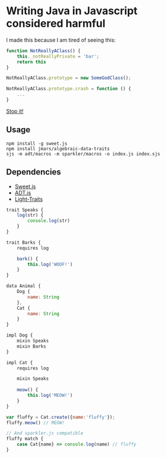 # Writing Java in Javascript considered harmful

I made this because I am tired of seeing this:

```javascript
function NotReallyAClass() {
	this._notReallyPrivate = 'bar';
	return this
}

NotReallyAClass.prototype = new SomeGodClass();

NotReallyAClass.prototype.crash = function () {
	...
}
```

[Stop it!](http://steve-yegge.blogspot.com.au/2006/03/execution-in-kingdom-of-nouns.html)

## Usage
```
npm install -g sweet.js
npm install jmars/algebraic-data-traits
sjs -m adt/macros -m sparkler/macros -o index.js index.sjs
```

## Dependencies
* [Sweet.js](http://sweetjs.org)
* [ADT.js](http://github.com/natefaubion/adt.js)
* [Light-Traits](http://github.com/Gozala/light-traits/)

```javascript
trait Speaks {
	log(str) {
		console.log(str)
	}
}

trait Barks {
	requires log

	bark() {
		this.log('WOOF!')
	}
}

data Animal {
	Dog {
		name: String
	},
	Cat {
		name: String
	}
}

impl Dog {
	mixin Speaks
	mixin Barks
}

impl Cat {
	requires log

	mixin Speaks
	
	meow() {
		this.log('MEOW!')
	}
}

var fluffy = Cat.create({name:'fluffy'});
fluffy.meow() // MEOW!

// And sparkler.js compatible
fluffy match {
	case Cat{name} => console.log(name) // fluffy
}
```
